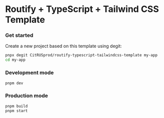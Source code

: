 # Routify + TypeScript + Tailwind CSS Template

### Get started

Create a new project based on this template using degit:

```sh
pnpx degit CitRUSprod/routify-typescript-tailwindcss-template my-app
cd my-app
```

### Development mode

```sh
pnpm dev
```

### Production mode

```sh
pnpm build
pnpm start
```
